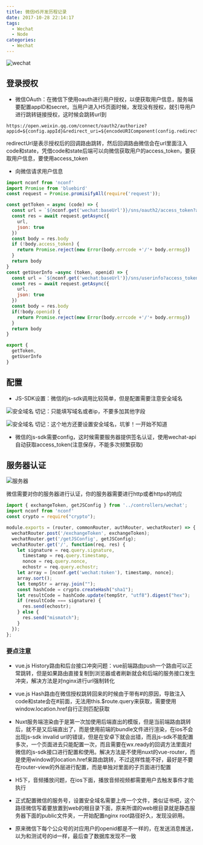 ```yaml
---
title: 微信H5开发历程记录
date: 2017-10-28 22:14:17
tags:
  - Wechat
  - Node
categories:
  - Wechat
---
```


![wechat](/images/wechat.png)

## 登录授权

- 微信OAuth：在微信下使用oauth进行用户授权，以便获取用户信息，服务端要配置appID和secret，当用户进入H5页面时候，发现没有授权，就引导用户进行跳转链接授权，这时候会跳转url到

```
https://open.weixin.qq.com/connect/oauth2/authorize?appid=${config.appId}&redirect_uri=${encodeURIComponent(config.redirectUrl)}&response_type=code&scope=snsapi_userinfo&state=1#wechat_redirect
```
redirectUrl是表示授权后的回调路由跳转，然后回调路由微信会在url里面注入code和state，凭借code和state后端可以向微信获取用户的access_token，要获取用户信息，要使用access_token

- 向微信请求用户信息

```js
import nconf from 'nconf'
import Promise from 'bluebird'
const request = Promise.promisifyAll(require('request'));

const getToken = async (code) => {
  const url = `${nconf.get('wechat:baseUrl')}/sns/oauth2/access_token?appid=${nconf.get('wechat:appId')}&secret=${nconf.get('wechat:appSecret')}&code=${code}&grant_type=authorization_code`;
  const res = await request.getAsync({
    url,
    json: true
  })
  const body = res.body
  if (!body.access_token) {
    return Promise.reject(new Error(body.errcode +'/'+ body.errmsg))
  }
  return body
}
const getUserInfo =async (token, openid) => {
  const url = `${nconf.get('wechat:baseUrl')}/sns/userinfo?access_token=${token}&openid=${openid}&lang=zh_CN`
  const res = await request.getAsync({
    url,
    json: true
  })
  const body = res.body
  if(!body.openid) {
    return Promise.reject(new Error(body.errcode +'/'+ body.errmsg))
  }
  return body
}

export {
  getToken,
  getUserInfo
}
```

## 配置

- JS-SDK设置：微信的js-sdk调用比较简单，但是配置需要注意安全域名

![安全域名](/images/save-domain.png)
切记：只能填写域名或者ip，不要多加其他字段

![安全域名](/images/save-domain2.png)
切记：这个地方还要设置安全域名，坑爹！一开始不知道

- 微信的js-sdk需要config，这时候需要服务器提供签名认证，使用wechat-api自动获取access_token(注意保存，不能多次频繁获取)

## 服务器认证

![服务器](/images/server.png)

微信需要对你的服务器进行认证，你的服务器需要进行http或者https的响应

```js
import { exchangeToken, getJSConfig } from '../controllers/wechat';
import nconf from 'nconf'
const crypto = require("crypto");

module.exports = (router, commonRouter, authRouter, wechatRouter) => {
  wechatRouter.post('/exchangeToken', exchangeToken);
  wechatRouter.get('/getJSConfig', getJSConfig);
  wechatRouter.get('/', function(req, res) {
    let signature = req.query.signature,
      timestamp = req.query.timestamp,
      nonce = req.query.nonce,
      echostr = req.query.echostr;
    let array = [nconf.get('wechat:token'), timestamp, nonce];
    array.sort();
    let tempStr = array.join("");
    const hashCode = crypto.createHash("sha1");
    let resultCode = hashCode.update(tempStr, "utf8").digest("hex");
    if (resultCode === signature) {
      res.send(echostr);
    } else {
      res.send("mismatch");
    }
  });
};
```

### 要点注意

- vue.js History路由和后台接口冲突问题：vue前端路由push一个路由可以正常跳转，但是如果路由直接复制到浏览器或者刷新就会和后端的服务接口发生冲突，解决方法是对nginx进行url强制转化

- vue.js Hash路由在微信授权跳转回来的时候由于带有#的原因，导致注入code和state会在#前面，无法用this.$route.query来获取，需要使用window.location.href自行正则匹配获取

- Nuxt服务端渲染由于是第一次加使用后端直出的模版，但是当前端路由跳转后，就不是又后端直出了，而是使用前端的bundle文件进行渲染，在ios不会出现js-sdk invalid url的错误，但是在安卓下就会出错，而且js-sdk不能配置多次，一个页面进去只能配置一次，而且需要在wx.ready的回调方法里面对微信的js-sdk接口进行配置和使用。解决方法是不使用nuxt的vue-router，而是使用window的location.href来路由跳转，不过这样性能不好，最好是不要在router-view的外层进行配置，而是单独对里面的子页面进行配置

- H5下，音频播放问题，在ios下面，播放音频视频都需要用户去触发事件才能执行

- 正式配置微信的服务号，设置安全域名需要上传一个文件，类似证书吧，这个路径微信写着要放置到web的根目录下面，原来所谓的web根目录就是静态服务器下面的public文件夹，一开始配置nginx root路径好久，发现没卵用。

- 原来微信下每个公众号的对应用户的openid都是不一样的，在发送消息推送，以为和测试号的id一样，最后查了数据库发现不一致